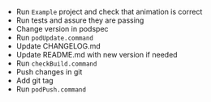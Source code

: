 - Run `Example` project and check that animation is correct
- Run tests and assure they are passing
- Change version in podspec
- Run `podUpdate.command`
- Update CHANGELOG.md
- Update README.md with new version if needed
- Run `checkBuild.command`
- Push changes in git
- Add git tag
- Run `podPush.command`
